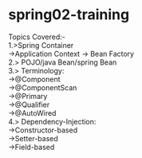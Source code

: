 # spring02-training
Topics Covered:-<br>
               1.>Spring Container<br>
                     ->Application Context
                     -> Bean Factory<br>
              2.> POJO/java Bean/spring Bean<br>
              3.> Terminology:<br>
                     ->@Component<br>
                     ->@ComponentScan<br>
                     ->@Primary<br>
                     ->@Qualifier<br>
                     ->@AutoWired<br>
               4.> Dependency-Injection:<br>
                     ->Constructor-based<br>
                     ->Setter-based<br>
                     ->Field-based
  
              
